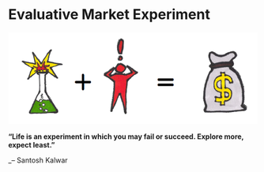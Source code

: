 # Evaluative Market Experiment

![](/assets/framework---lean-startup-playbook---evaluative-market-experiment.png)

**“Life is an experiment in which you may fail or succeed. Explore more, expect least.”**

_– Santosh Kalwar